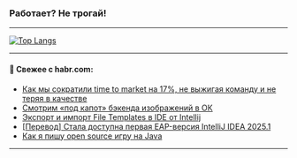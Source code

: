 ### Работает? Не трогай!

---
<!--
#### 🛠️ Technical stack:

![Java](https://img.shields.io/badge/Java-informational?logo=Oracle&style=flat&logoColor=white&color=FF4500)
![Kotlin](https://img.shields.io/badge/Kotlin-informational?logo=Kotlin&style=flat&logoColor=white&color=774D97)
![TS](https://img.shields.io/badge/TypeScript-informational?logo=typeScript&style=flat&logoColor=black&color=017acc)
![Python](https://img.shields.io/badge/Python-informational?logo=Python&style=flat&logoColor=black&color=ffdd54) <br>
![Spring](https://img.shields.io/badge/Spring-informational?logo=Spring&style=flat&logoColor=white&color=6DB33F) 
![SpringBoot](https://img.shields.io/badge/SpringBoot-informational?logo=SpringBoot&style=flat&logoColor=white&color=6DB33F)
![Nest](https://img.shields.io/badge/NestJS-informational?logo=NestJS&style=flat&logoColor=white&color=E0234E) 
![NodeJS](https://img.shields.io/badge/NodeJS-informational?logo=node.js&style=flat&logoColor=white&color=70A760)<br>
![PostgreSQL](https://img.shields.io/badge/PostgreSQL-informational?logo=PostgreSQL&style=flat&logoColor=white&color=DAA520)
![MongoDB](https://img.shields.io/badge/MongoDB-informational?logo=MongoDB&style=flat&logoColor=white&color=870000)
![Apache](https://img.shields.io/badge/Apache-informational?logo=apache&style=flat&logoColor=white&color=f74e28)

___ 
-->

<!--- #### 🛠️ : --->

[![Top Langs](https://github-readme-stats-82jvfl3w3-advtsettinggmailcoms-projects.vercel.app/api/top-langs/?username=zloylis&langs_count=10&hide_title=true&title_color=e6edf3&size_weight=0.5&count_weight=0.5&layout=compact&hide_progress=true&hide_border=true&theme=dracula)](https://github.com/zloylis)

<!---


####  :octocat:&nbsp;&nbsp; Статистика:

![GitHub stats](https://github-readme-stats-u2qms2cxw-advtsettinggmailcoms-projects.vercel.app/api?username=zloylis&show_icons=true&hide_border=true&theme=dracula&title_color=e6edf3&include_all_commits=true&count_private=true&hide_rank=false&hide_title=true&rank_icon=github)
-->
---

#### 💬 Свежее с habr.com:

<!-- BLOG-POST-LIST:START -->
- [Как мы сократили time to market на 17%, не выжигая команду и не теряя в качестве](https://habr.com/ru/companies/simbirsoft/articles/874018/?utm_source=habrahabr&utm_medium=rss&utm_campaign=874018)
- [Смотрим «под капот» бэкенда изображений в ОК](https://habr.com/ru/companies/odnoklassniki/articles/873874/?utm_source=habrahabr&utm_medium=rss&utm_campaign=873874)
- [Экспорт и импорт File Templates в IDE от Intellij](https://habr.com/ru/companies/tbank/articles/874048/?utm_source=habrahabr&utm_medium=rss&utm_campaign=874048)
- [[Перевод] Стала доступна первая EAP-версия IntelliJ IDEA 2025.1](https://habr.com/ru/companies/spring_aio/articles/874146/?utm_source=habrahabr&utm_medium=rss&utm_campaign=874146)
- [Как я пишу open source игру на Java](https://habr.com/ru/companies/korus_consulting/articles/874134/?utm_source=habrahabr&utm_medium=rss&utm_campaign=874134)
<!-- BLOG-POST-LIST:END -->

---

